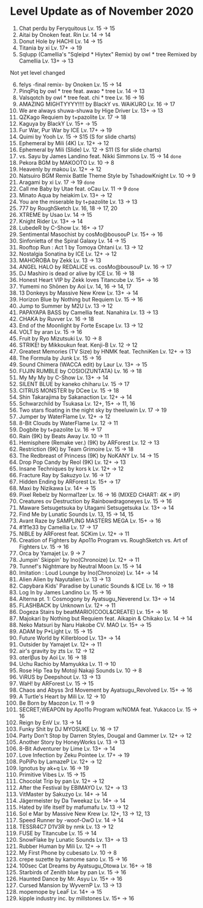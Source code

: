 # Level Update as of November 2020

1. Chat perdu by Feryquitous Lv. 15 -> 15
2. Aitai by Onoken feat. Rin Lv. 14 -> 14
3. Donut Hole by HACHI Lv. 14 -> 15
4. Titania by xi Lv. 17+ -> 19
5. Sqlupp (Camellia's "Sqleipd \* Hiytex" Remix) by owl \* tree Remixed by Camellia Lv. 13+ -> 13

Not yet level changed

6. felys -final remix- by Onoken Lv. 15 -> 14
7. PinqPiq by owl \* tree feat. awao \* tree Lv. 14 -> 13
8. Valsqotch by owl \* tree feat. chi \* tree Lv. 16 -> 16
9. AMAZING MIGHTYYYY!!!! by BlackY vs. WAiKURO Lv. 16 -> 17
10. We are always shuwa-shuwa by Hige Driver Lv. 13+ -> 13
11. QZKago Requiem by t+pazolite Lv. 17 -> 18
12. Kaguya by BlackY Lv. 15+ -> 15
13. Fur War, Pur War by ICE Lv. 17+ -> 19
14. Quimi by Yooh Lv. 15 -> S15 (S for slide charts)
15. Ephemeral by Mili (4K) Lv. 12+ -> 12
16. Ephemeral by Mili (Slide) Lv. 12 -> S11 (S for slide charts)
17. vs. Sayu by James Landino feat. Nikki Simmons Lv. 15 -> 14 `done`
18. Pekora BGM by MAKOOTO Lv. 10 -> 8
19. Heavenly by makou Lv. 12+ -> 12
20. Natsuiro BGM Remix Battle Theme Style by TshadowKnight Lv. 10 -> 9
21. Aragami by xi Lv. 17 -> 19 `done`
22. Call me Baby by Utae feat. oCau Lv. 11 -> 9 `done`
23. Minato Aqua by heiakim Lv. 13+ -> 12
24. You are the miserable by t+pazolite Lv. 13 -> 13
25. 777 by RoughSketch Lv. 16, 18 -> 17, 20
26. XTREME by Usao Lv. 14 -> 15
27. Knight Rider Lv. 13+ -> 14
28. LubedeR by C-Show Lv. 16+ -> 17
29. Sentimental Masochist by cosMo@bousouP Lv. 15+ -> 16
30. Sinfonietta of the Spiral Galaxy Lv. 14 -> 15
31. Rooftop Run : Act 1 by Tomoya Ohtani Lv. 13 -> 12
32. Nostalgia Sonatina by ICE Lv. 12+ -> 12
33. MAHOROBA by Zekk Lv. 13 -> 13
34. ANGEL HALO by REDALiCE vs. cosMo@bousouP Lv. 16 -> 17
35. DJ Mashiro is dead or alive by ICE Lv. 16 -> 18
36. Honest Heart VIP by Zekk loves Titancube Lv. 15+ -> 16
37. Yumemi no Shōnen by Aoi Lv. 14, 16 -> 14, 17
38. 13 Donkeys by Massive New Krew Lv. 13+ -> 14
39. Horizon Blue by Nothing but Requiem Lv. 15 -> 16
40. Jump to Summer by M2U Lv. 13 -> 12
41. PAPAYAPA BASS by Camellia feat. Nanahira Lv. 13 -> 13
42. CHAKA by Ruvver Lv. 16 -> 18
43. End of the Moonlight by Forte Escape Lv. 13 -> 12
44. VOLT by aran Lv. 15 -> 16
45. Fruit by Ryo Mizutsuki Lv. 10 -> 8
46. STRIKE! by Mikkoukun feat. Kenji-B Lv. 12 -> 12
47. Greatest Memories (TV Size) by HNMK feat. TechniKen Lv. 12+ -> 13
48. The Formula by Junk Lv. 15 -> 16
49. Sound Chimera (WACCA edit) by Laur Lv. 13+ -> 15
50. FUJIN RUMBLE by COSIO(ZUNTATA) Lv. 16 -> 18
51. My My My by C-Show Lv. 13+ -> 14
52. SILENT BLUE by kaneko chiharu Lv. 15 -> 17
53. CITRUS MONSTER by DCee Lv. 15 -> 18
54. Shin Takarajima by Sakanaction Lv. 12+ -> 14
55. Schwarzchild by Tsukasa Lv. 12+, 15+ -> 11, 16
56. Two stars floating in the night sky by theeluwin Lv. 17 -> 19
57. Jumper by WaterFlame Lv. 12+ -> 12
58. 8-Bit Clouds by WaterFlame Lv. 12 -> 11
59. Dogbite by t+pazolite Lv. 16 -> 17
60. Rain (9K) by Beats Away Lv. 10 -> 11
61. Hemisphere (Remake ver.) (9K) by ARForest Lv. 12 -> 13
62. Restriction (9K) by Team Grimoire Lv. 15 -> 18
63. The Redbreast of Princess (9K) by NoKANY Lv. 14 -> 15
64. Drop Pop Candy by Reol (9K) Lv. 12+ -> 13
65. Insane Techniques by kors k Lv. 12+ -> 12
66. Fracture Ray by Sakuzyo Lv. 16 -> 17
67. Hidden Ending by ARForest Lv. 15+ -> 17
68. Maxi by Nizikawa Lv. 14+ -> 15
69. Pixel Rebelz by Normal1zer Lv. 16 -> 16 (MIXED CHART: 4K + IP)
70. Creatures ov Destruction by Rainbowdragoneyes Lv. 15 -> 16
71. Maware Setsugetsuka by Utagami Setsugetsuka Lv. 13+ -> 14
72. Find Me by Lunatic Sounds Lv. 13, 15 -> 14, 15
73. Avant Raze by SAMPLING MASTERS MEGA Lv. 15+ -> 16
74. #1f1e33 by Camellia Lv. 17 -> 17
75. NIBLE by ARForest feat. SCKim Lv. 12+ -> 11
76. Creation of Fighters by Apo11o Program vs. RoughSketch vs. Art of Fighters Lv. 15 -> 16
77. Orca by Yamajet Lv. 9 -> 7
78. Jumpin' Skippin' by Ino(Chronoize) Lv. 12+ -> 11
79. Tunnef's Nightmare by Neutral Moon Lv. 15 -> 14
80. Imitation : Loud Lounge by Ino(Chronoize) Lv. 14+ -> 14
81. Alien Alien by Nayutalien Lv. 13 -> 13
82. Capybara Kids' Paradise by Lunatic Sounds & ICE Lv. 16 -> 18
83. Log In by James Landino Lv. 15 -> 16
84. Alterna pt. 1: Cosmogony by Ayatsugu_Neverend Lv. 13+ -> 14
85. FLASHBACK by Unknown Lv. 12+ -> 11
86. Dogeza Stairs by beatMARIO(COOL&CREATE) Lv. 15+ -> 16
87. Majokari by Nothing but Requiem feat. Aikapin & Chikako Lv. 14 -> 14
88. Neko Matsuri by Naru Hakobe CV. MAO Lv. 15+ -> 15
89. ADAM by P\*Light Lv. 15 -> 15
90. Future World by Killerblood Lv. 13+ -> 14
91. Outsider by Yamajet Lv. 12+ -> 11
92. air's gravity by zts Lv. 12 -> 12
93. αterlβus by Aoi Lv. 16 -> 18
94. Uchu Rachio by Mamyukka Lv. 11 -> 10
95. Rose Hip Tea by Motoji Nakaji Sounds Lv. 10 -> 8
96. ViRUS by Deepshout Lv. 13 -> 13
97. WaH! by ARForest Lv. 15 -> 15
98. Chaos and Abyss 3rd Movement by Ayatsugu_Revolved Lv. 15+ -> 16
99. A Turtle's Heart by Mili Lv. 12 -> 10
100. Be Born by Maozon Lv. 11 -> 9
101. SECRET;WEAPON by Apo11o Program w/NOMA feat. Yukacco Lv. 15 -> 16
102. Reign by EnV Lv. 13 -> 14
103. Funky Shit by DJ MYOSUKE Lv. 16 -> 17
104. Party Don't Stop by Darren Styles, Dougal and Gammer Lv. 12+ -> 12
105. Another Story by HoneyWorks Lv. 13 -> 13
106. 8-Bit Adventurer by Lime Lv. 13+ -> 14
107. Love Infection by Zeku Pointee Lv. 17+ -> 19
108. PoPiPo by LamazeP Lv. 12+ -> 12
109. Ignotus by ak+q Lv. 16 -> 19
110. Primitive Vibes Lv. 15 -> 15
111. Chocolat Trip by pan Lv. 12+ -> 12
112. After the Festival by EBIMAYO Lv. 12+ -> 13
113. VitMaster by Sakuzyo Lv. 14+ -> 14
114. Jägermeister by Da Tweekaz Lv. 14+ -> 14
115. Hated by life itself by mafumafu Lv. 13 -> 12
116. Sol e Mar by Massive New Krew Lv. 12+, 13 -> 12, 13
117. Speed Runner by -woof-OwO Lv. 14 -> 14
118. TESSR4C7 D1V3R by nmk Lv. 13 -> 12
119. FUSE by Titancube Lv. 15 -> 14
120. SnowFlake by Lunatic Sounds Lv. 13+ -> 13
121. Rubber Human by Mili Lv. 12+ -> 11
122. My First Phone by cubesato Lv. 10 -> 8
123. crepe suzette by kamome sano Lv. 15 -> 16
124. 100sec Cat Dreams by Ayatsugu_Otowa Lv. 16+ -> 18
125. Starbirds of Zenith blue by pan Lv. 15 -> 16
126. Haunted Dance by Mr. Asyu Lv. 15+ -> 16
127. Cursed Mansion by WyvernP Lv. 13 -> 13
128. mopemope by LeaF Lv. 14+ -> 15
129. kipple industry inc. by millstones Lv. 15+ -> 16